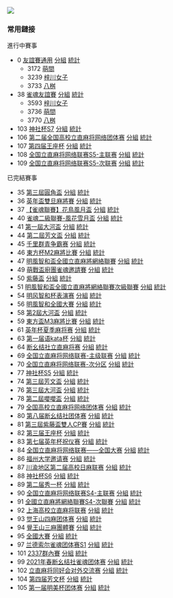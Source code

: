 ![](https://www.z4a.net/images/2021/05/23/u.png)

### 常用鏈接  

進行中賽事
- 0 [友誼賽通用](https://mahjong.pub/admin.php?cid=0&amp;c_pw=yyyyyyy) [分組](https://mahjong.pub/?cid=0#!class) [統計](https://mahjong.pub/?cid=0#!ranking)
   - 3172 [萌間](https://mahjong.pub/team.htm?t_pw=3wlAlSPl1m0N4cFN5T@DzA)
   - 3239 [梓川女子](https://mahjong.pub/team.htm?t_pw=1qey9O10wPRkb3oBSlUeEt)
   - 3733 [八桝](https://mahjong.pub/team.htm?t_pw=3XjJg43mpUf8STqbaPdnF4)
- 38 [雀魂友誼賽](https://mahjong.pub/admin.php?cid=38&amp;c_pw=yysyys) [分組](https://mahjong.pub/?cid=38#!class) [統計](https://mahjong.pub/?cid=38#!ranking)
    - 3593 [梓川女子](https://mahjong.pub/team.htm?t_pw=0fyly=@b1GmPZUOohORNJn)
    - 3736 [萌間](https://mahjong.pub/team.htm?t_pw=1@qD47ZeqYny0=EHzqGyRe)
    - 3770 [八桝](https://mahjong.pub/team.htm?t_pw=3HvDD0fvSlNqZi1pApiQTJ)
- 103 [神社杯S7](https://mahjong.pub/admin/#?cid=103&c_pw=S@7) [分組](https://mahjong.pub/?cid=103#!class) [統計](https://mahjong.pub/?cid=103#!ranking)
- 106 [第二届全国高校立直麻将网络团体赛](https://mahjong.pub/admin/#?cid=106&c_pw=@@@@@@) [分組](https://mahjong.pub/?cid=106#!class) [統計](https://mahjong.pub/?cid=106#!ranking)
- 107 [第四届王座杯](https://mahjong.pub/admin/#?cid=107&c_pw=wz@4) [分組](https://mahjong.pub/?cid=107#!class) [統計](https://mahjong.pub/?cid=107#!ranking)
- 108 [全国立直麻将网络联赛S5-主联赛](https://mahjong.pub/admin/#?cid=108&c_pw=saki) [分組](https://mahjong.pub/?cid=108#!class) [統計](https://mahjong.pub/?cid=108#!ranking)
- 109 [全国立直麻将网络联赛S5-次联赛](https://mahjong.pub/admin/#?cid=109&c_pw=saki) [分組](https://mahjong.pub/?cid=109#!class) [統計](https://mahjong.pub/?cid=109#!ranking)

已完結賽事
- 35 [第三屆圓角盃](https://mahjong.pub/admin.php?cid=35&amp;c_pw=yjbyjb3) [分組](https://mahjong.pub/?cid=35#!class) [統計](https://mahjong.pub/?cid=35#!ranking)
- 36 [英年盃雙旦麻將賽](https://mahjong.pub/admin.php?cid=36&amp;c_pw=ynbynbnb) [分組](https://mahjong.pub/?cid=36#!class) [統計](https://mahjong.pub/?cid=36#!ranking)
- 37 [【雀魂聯賽】花鳥風月盃](https://mahjong.pub/admin.php?cid=37&amp;c_pw=hnfy) [分組](https://mahjong.pub/?cid=37#!class) [統計](https://mahjong.pub/?cid=37#!ranking)
- 40 [雀魂二級聯賽-風花雪月盃](https://mahjong.pub/admin.php?cid=40&amp;c_pw=fhxy) [分組](https://mahjong.pub/?cid=40#!class) [統計](https://mahjong.pub/?cid=40#!ranking)
- 41 [第一屆大河盃](https://mahjong.pub/admin.php?cid=41&amp;c_pw=dhdhd) [分組](https://mahjong.pub/?cid=41#!class) [統計](https://mahjong.pub/?cid=41#!ranking)
- 44 [第二屆芳文盃](https://mahjong.pub/admin.php?cid=44&c_pw=fwb2fwb) [分組](https://mahjong.pub/?cid=44#!class) [統計](https://mahjong.pub/?cid=44#!ranking)
- 45 [千里群青争霸赛](https://mahjong.pub/admin.php?cid=45&amp;c_pw=qlsqls) [分組](https://mahjong.pub/?cid=45#!class) [統計](https://mahjong.pub/?cid=45#!ranking)
- 46 [東方杯M2麻將比賽](https://mahjong.pub/admin.php?cid=46&c_pw=dfbm2) [分組](https://mahjong.pub/?cid=46#!class) [統計](https://mahjong.pub/?cid=46#!ranking)
- 47 [明風智和盃全國立直麻將網絡聯賽](https://mahjong.pub/admin.php?cid=47&amp;c_pw=hnfy) [分組](https://mahjong.pub/?cid=47#!class) [統計](https://mahjong.pub/?cid=47#!ranking)
- 49 [萌戰盃廚團雀魂邀請賽](https://mahjong.pub/admin.php?cid=49&amp;c_pw=) [分組](https://mahjong.pub/?cid=49#!class) [統計](https://mahjong.pub/?cid=49#!ranking)
- 50 [紫藤盃](https://mahjong.pub/admin.php?cid=50&amp;c_pw=tsdm) [分組](https://mahjong.pub/?cid=50#!class) [統計](https://mahjong.pub/?cid=50#!ranking)
- 51 [明風智和盃全國立直麻將網絡聯賽次級聯賽](https://mahjong.pub/admin.php?cid=51&amp;c_pw=fhxy) [分組](https://mahjong.pub/?cid=51#!class) [統計](https://mahjong.pub/?cid=51#!ranking)
- 54 [明风智和杯表演赛](https://mahjong.pub/admin.php?cid=54&c_pw=mfzh) [分組](https://mahjong.pub/?cid=54#!class) [統計](https://mahjong.pub/?cid=54#!ranking)
- 56 [明風智和全國大賽](https://mahjong.pub/admin.php?cid=56&c_pw=mfzhlsb)  [分組](https://mahjong.pub/?cid=56#!class) [統計](https://mahjong.pub/?cid=56#!ranking)
- 58 [第2屆大河盃](https://mahjong.pub/admin.php?cid=58&amp;c_pw=dhdhd) [分組](https://mahjong.pub/?cid=58#!class) [統計](https://mahjong.pub/?cid=58#!ranking)
- 59 [東方盃M3麻將比賽](https://mahjong.pub/admin.php?cid=59&c_pw=dfbm3)  [分組](https://mahjong.pub/?cid=59#!class) [統計](https://mahjong.pub/?cid=59#!ranking)
- 61 [英年杯夏季麻将赛](https://mahjong.pub/admin.php?cid=61&c_pw=yingnianbei?)  [分組](https://mahjong.pub/?cid=61#!class) [統計](https://mahjong.pub/?cid=61#!ranking)
- 63 [第一届语kata杯](https://mahjong.pub/admin.php?cid=63&c_pw=yukatabei)  [分組](https://mahjong.pub/?cid=63#!class) [統計](https://mahjong.pub/?cid=63#!ranking)
- 64 [断幺结社立直麻将赛](https://mahjong.pub/admin.php?cid=64&amp;c_pw=moumoubei) [分組](https://mahjong.pub/?cid=64#!class) [統計](https://mahjong.pub/?cid=64#!ranking)
- 69 [全国立直麻将网络联赛-主级联赛](https://mahjong.pub/admin.php?cid=69&amp;c_pw=saki) [分組](https://mahjong.pub/?cid=69#!class) [統計](https://mahjong.pub/?cid=69#!ranking)
- 70 [全国立直麻将网络联赛-次分区](https://mahjong.pub/admin.php?cid=70&amp;c_pw=saki) [分組](https://mahjong.pub/?cid=70#!class) [統計](https://mahjong.pub/?cid=70#!ranking)
- 77 [神社杯S5](https://mahjong.pub/admin/#?cid=77&c_pw=shenshes5) [分組](https://mahjong.pub/?cid=77#!class) [統計](https://mahjong.pub/?cid=77#!ranking)
- 74 [第三屆芳文盃](https://mahjong.pub/admin/#?cid=74&c_pw=fangwenbeibei) [分組](https://mahjong.pub/?cid=74#!class) [統計](https://mahjong.pub/?cid=74#!ranking)
- 76 [第三屆大河盃](https://mahjong.pub/admin/#?cid=76&c_pw=ddddhhhhbbbb) [分組](https://mahjong.pub/?cid=76#!class) [統計](https://mahjong.pub/?cid=76#!ranking)
- 78 [第二屆嚶嚶盃](https://mahjong.pub/admin/#?cid=78&c_pw=ying) [分組](https://mahjong.pub/?cid=78#!class) [統計](https://mahjong.pub/?cid=78#!ranking)
- 79 [全国高校立直麻将网络团体赛](https://mahjong.pub/admin/#?cid=79&c_pw=gaoxiaotuanti) [分組](https://mahjong.pub/?cid=79#!class) [統計](https://mahjong.pub/?cid=79#!ranking)
- 80 [第八届断幺结社团体赛](https://mahjong.pub/admin/#?cid=80&c_pw=duanyao@@) [分組](https://mahjong.pub/?cid=80#!class) [統計](https://mahjong.pub/?cid=80#!ranking)
- 81 [第三屆紫藤盃雙人CP賽](https://mahjong.pub/admin/#?cid=81&c_pw=@ziteng@) [分組](https://mahjong.pub/?cid=81#!class) [統計](https://mahjong.pub/?cid=81#!ranking)
- 82 [第三届王座杯](https://mahjong.pub/admin/#?cid=82&c_pw=@3@wangzuo) [分組](https://mahjong.pub/?cid=82#!class) [統計](https://mahjong.pub/?cid=82#!ranking)
- 83 [第七届英年杯祝仪赛](https://mahjong.pub/admin/#?cid=83&c_pw=@@7@@yingnian@@) [分組](https://mahjong.pub/?cid=83#!class) [統計](https://mahjong.pub/?cid=83#!ranking)
- 84 [全国立直麻将网络联赛——全国大赛](https://mahjong.pub/admin/#?cid=84&c_pw=@@@qgds@@@) [分組](https://mahjong.pub/?cid=84#!class) [統計](https://mahjong.pub/?cid=84#!ranking)
- 86 [福州大学邀请赛](https://mahjong.pub/admin/#?cid=86&c_pw=@@FZDX@@YQS) [分組](https://mahjong.pub/?cid=86#!class) [統計](https://mahjong.pub/?cid=86#!ranking)
- 87 [川渝地区第二届高校日麻联赛](https://mahjong.pub/admin/#?cid=87&c_pw=@@chuanyu@@) [分組](https://mahjong.pub/?cid=87#!class) [統計](https://mahjong.pub/?cid=87#!ranking)
- 88 [神社杯S6](https://mahjong.pub/admin/#?cid=88&c_pw=@S@S@6@) [分組](https://mahjong.pub/?cid=88#!class) [統計](https://mahjong.pub/?cid=88#!ranking)
- 89 [第二届秀一杯](https://mahjong.pub/admin/#?cid=89&c_pw=xiuyi) [分組](https://mahjong.pub/?cid=89#!class) [統計](https://mahjong.pub/?cid=89#!ranking)
- 90 [全国立直麻将网络联赛S4-主联赛](https://mahjong.pub/admin/#?cid=90&c_pw=saki) [分組](https://mahjong.pub/?cid=90#!class) [統計](https://mahjong.pub/?cid=90#!ranking)
- 91 [全國立直麻將網絡聯賽S4-次聯賽](https://mahjong.pub/admin/#?cid=91&c_pw=saki) [分組](https://mahjong.pub/?cid=91#!class) [統計](https://mahjong.pub/?cid=91#!ranking)
- 92 [上海高校立直麻将联赛](https://mahjong.pub/admin/#?cid=92&c_pw=gxls) [分組](https://mahjong.pub/?cid=92#!class) [統計](https://mahjong.pub/?cid=92#!ranking)
- 93 [觉王山四麻团体赛](https://mahjong.city/admin/#?cid=93&c_pw=jjww@@) [分組](https://mahjong.pub/?cid=93#!class) [統計](https://mahjong.pub/?cid=93#!ranking)
- 94 [覺王山三麻團體賽](https://mahjong.city/admin/#?cid=94&c_pw=jjww@@) [分組](https://mahjong.pub/?cid=94#!class) [統計](https://mahjong.pub/?cid=94#!ranking)
- 95 [全國大賽](https://mahjong.pub/admin/#?cid=95&c_pw=qgds) [分組](https://mahjong.pub/?cid=95#!class) [統計](https://mahjong.pub/?cid=95#!ranking)
- 97 [兰德索尔雀魂团体赛S1](https://mahjong.pub/admin/#?cid=97&c_pw=SS11@@) [分組](https://mahjong.pub/?cid=97#!class) [統計](https://mahjong.pub/?cid=97#!ranking)
- 101 [2337群內賽](https://mahjong.pub/admin/#?cid=101&c_pw=2337) [分組](https://mahjong.pub/?cid=101#!class) [統計](https://mahjong.pub/?cid=101#!ranking)
- 99 [2021年春断幺结社雀魂团体赛](https://mahjong.pub/admin/#?cid=99&c_pw=19@19@19) [分組](https://mahjong.pub/?cid=99#!class) [統計](https://mahjong.pub/?cid=99#!ranking)
- 102 [立直麻将同好会对外交流赛](https://mahjong.pub/admin/#?cid=102&c_pw=L@Z) [分組](https://mahjong.pub/?cid=102#!class) [統計](https://mahjong.pub/?cid=102#!ranking)
- 104 [第四届芳文杯](https://mahjong.pub/admin/#?cid=104&c_pw=fw@4) [分組](https://mahjong.pub/?cid=104#!class) [統計](https://mahjong.pub/?cid=104#!ranking)
- 105 [第一届明美杯团体赛](https://mahjong.pub/admin/#?cid=105&c_pw=mm@@@@) [分組](https://mahjong.pub/?cid=105#!class) [統計](https://mahjong.pub/?cid=105#!ranking)
